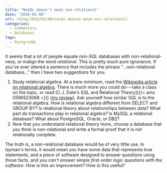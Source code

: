 ```yaml
---
title: "NoSQL doesn't mean non-relational"
date: "2010-03-08"
url: /blog/2010/03/08/nosql-doesnt-mean-non-relational/
categories:
  - Commentary
  - Databases
tags:
  - PostgreSQL
---
```

It seems that a lot of people equate non-SQL databases with non-relational-ness, or malign the word *relational*. This is pretty much pure ignorance. If you've ever uttered a sentence that includes the phrase "...non-relational database..." then I have two suggestions for you.

1.  Study relational algebra. At a *bare minimum*, read the [Wikipedia article on relational algebra](http://en.wikipedia.org/wiki/Relational_algebra). There is much more you could do---take a class on the topic, or read [C.J. Date's SQL and Relational Theory]({{< amz 0596523068 >}}) ([my review](/blog/2009/03/29/a-review-of-sql-and-relational-theory-by-c-j-date/)). Ask yourself how similar SQL is to the relational algebra. How is relational algebra different from SELECT and GROUP BY? Is relational theory about relationships between data? What part do transactions play in relational algebra? Is MySQL a relational database? What about PostgreSQL, Oracle, or DB2?
2.  Now that you understand relational theory more, choose a database that you think is non-relational and write a formal proof that it is not relationally complete.

The truth is, a non-relational database would be of very little use. In layman's terms, it would mean you have some data that represents true statements, and a piece of software designed to answer questions using those facts, and *you can't answer simple first-order logic questions with the software*. How is this an improvement? How is this useful?


